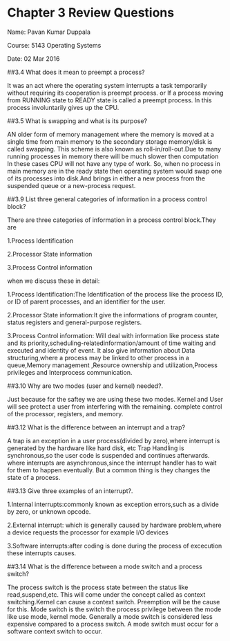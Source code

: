 # Chapter 3 Review Questions
Name: Pavan Kumar Duppala

Course: 5143 Operating Systems

Date: 02 Mar 2016

##3.4 What does it mean to preempt a process?

It was an act where the operating system interrupts a task temporarily without requiring its cooperation is preempt process. 
or
If a process moving from RUNNING state to READY state is called a preempt process. 
In this process involuntarily gives up the
CPU. 


##3.5 What is swapping and what is its purpose?

AN older form of memory management where the memory is moved at a single time from main memory to the secondary storage memory/disk is called swapping.
This scheme is also known as roll-in/roll-out.Due to many running processes in memory there will be much slower then computation 
In these cases CPU will not have any type of work. 
So, when no process in main memory are in the ready state then operating system would swap one of its processes into disk.And brings in either a new process from the suspended queue or a new-process request.


##3.9 List three general categories of information in a process control block?

There are three categories of information in a process control block.They are

1.Process Identification

2.Processor State information

3.Process Control information

when we discuss these in detail:

1.Process Identification:The Identification of the process like the process ID, or ID of parent processes, and an identifier for the user.

2.Processor State information:It give the informations of program counter, status registers and general-purpose
registers.

3.Process Control information: Will deal with information like process state and its priority,scheduling-relatedinformation/amount of time waiting and executed and identity of event. 
It also give information about Data structuring,where a process may be linked to other process in a queue,Memory management ,Resource ownership and utilization,Process privileges and Interprocess communication.


##3.10 Why are two modes (user and kernel) needed?.

Just because for the saftey we are using these two modes.
Kernel and User will see protect a user from interfering with the remaining.
complete control of the processor, registers, and memory.

##3.12 What is the difference between an interrupt and a trap?

A trap is an exception in a user process(divided by zero),where interrupt is generated by the hardware like hard disk, etc
Trap Handling is synchronous,so the user code is suspended and continues afterwards.
where interrupts are asynchronous,since the interrupt handler has to wait for them to happen eventually.
But a common thing is they changes the state of a process.

##3.13 Give three examples of an interrupt?.
 
1.Internal interrupts:commonly known as exception errors,such as a divide by zero, or unknown opcode.

2.External interrupt: which is generally caused by hardware problem,where a device requests the processor for example I/O devices

3.Software interrupts:after coding is done during the process of excecution these interrupts causes.

##3.14 What is the difference between a mode switch and a process switch?

The process switch is the process state between the status like read,suspend,etc.
This will come under the concept called as context switching.Kernel can cause a context switch.
Preemption will be the cause for this. 
Mode switch is the switch the process privilege between the mode like use mode, kernel mode.
Generally a mode switch is considered less expensive compared to a process switch. 
A mode switch must occur for a software context switch to occur.

